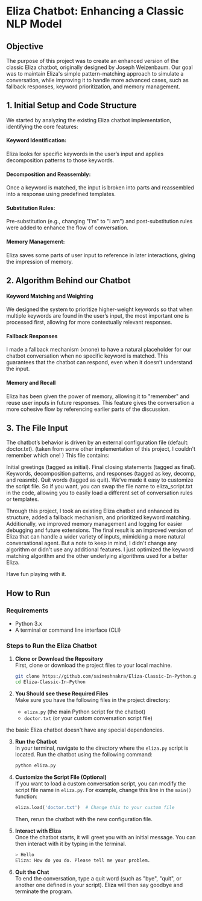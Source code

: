 # Eliza Chatbot: Enhancing a Classic NLP Model

## Objective

The purpose of this project was to create an enhanced version of the classic Eliza chatbot, originally designed by Joseph Weizenbaum. Our goal was to maintain Eliza's simple pattern-matching approach to simulate a conversation, while improving it to handle more advanced cases, such as fallback responses, keyword prioritization, and memory management.

## 1. Initial Setup and Code Structure
We started by analyzing the existing Eliza chatbot implementation, identifying the core features:

#### Keyword Identification:
Eliza looks for specific keywords in the user’s input and applies decomposition patterns to those keywords.
#### Decomposition and Reassembly: 
Once a keyword is matched, the input is broken into parts and reassembled into a response using predefined templates.
#### Substitution Rules:
Pre-substitution (e.g., changing "I'm" to "I am") and post-substitution rules were added to enhance the flow of conversation.
#### Memory Management: 
Eliza saves some parts of user input to reference in later interactions, giving the impression of memory.

## 2. Algorithm Behind our Chatbot

#### Keyword Matching and Weighting
We designed the system to prioritize higher-weight keywords so that when multiple keywords are found in the user’s input, the most important one is processed first, allowing for more contextually relevant responses.

#### Fallback Responses
I made a fallback mechanism (xnone) to have a natural placeholder for our chatbot conversation when no specific keyword is matched. This guarantees that the chatbot can respond, even when it doesn’t understand the input.

#### Memory and Recall
Eliza has been given the power of memory, allowing it to "remember" and reuse user inputs in future responses. This feature gives the conversation a more cohesive flow by referencing earlier parts of the discussion.

## 3. The File Input
The chatbot’s behavior is driven by an external configuration file (default: doctor.txt). (taken from some other implementation of this project, I couldn't remember which one! ) This file contains:

Initial greetings (tagged as initial).
Final closing statements (tagged as final).
Keywords, decomposition patterns, and responses (tagged as key, decomp, and reasmb).
Quit words (tagged as quit).
We’ve made it easy to customize the script file. So if you want, you can swap the file name to eliza_script.txt in the code, allowing you to easily load a different set of conversation rules or templates.

Through this project, I took an existing Eliza chatbot and enhanced its structure, added a fallback mechanism, and prioritized keyword matching. Additionally, we improved memory management and logging for easier debugging and future extensions. The final result is an improved version of Eliza that can handle a wider variety of inputs, mimicking a more natural conversational agent. But a note to keep in mind, I didn't change any algorithm or didn't use any additional features. I just optimized the keyword matching algorithm and the other underlying algorithms used for a better Eliza.

Have fun playing with it.

## How to Run

### Requirements
- Python 3.x
- A terminal or command line interface (CLI)

### Steps to Run the Eliza Chatbot

1. **Clone or Download the Repository**  
   First, clone or download the project files to your local machine.

   ```bash
   git clone https://github.com/saineshnakra/Eliza-Classic-In-Python.git
   cd Eliza-Classic-In-Python
   ```

2. **You Should see these Required Files**  
   Make sure you have the following files in the project directory:
   - `eliza.py` (the main Python script for the chatbot)
   - `doctor.txt` (or your custom conversation script file)


  the basic Eliza chatbot doesn't have any special dependencies.

3. **Run the Chatbot**  
   In your terminal, navigate to the directory where the `eliza.py` script is located. Run the chatbot using the following command:

   ```bash
   python eliza.py
   ```

4. **Customize the Script File (Optional)**  
   If you want to load a custom conversation script, you can modify the script file name in `eliza.py`. For example, change this line in the `main()` function:

   ```python
   eliza.load('doctor.txt')  # Change this to your custom file
   ```

   Then, rerun the chatbot with the new configuration file.

5. **Interact with Eliza**  
   Once the chatbot starts, it will greet you with an initial message. You can then interact with it by typing in the terminal.

   ```bash
   > Hello
   Eliza: How do you do. Please tell me your problem.
   ```

6. **Quit the Chat**  
   To end the conversation, type a quit word (such as "bye", "quit", or another one defined in your script). Eliza will then say goodbye and terminate the program.


